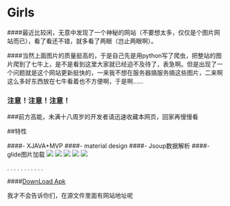 # Girls
####最近比较闲，无意中发现了一个神秘的网站（不要想太多，仅仅是个图片网站而已），看了看还不错，就多看了两眼（岂止两眼啊）。

####当然上面图片的质量挺高的，于是自己先是用python写了爬虫，把整站的图片爬到了七牛上，是不是看到这里大家就已经迫不及待了，表急啊。但是出现了一个问题就是这个网站更新挺快的，一来我不想在服务器搞服务搞这些图片，二来啊这么多好东西放在七牛看着也不方便啊，于是啊……



### 注意！注意！注意！
###前方高能，未满十八周岁的开发者请迅速收藏本网页，回家再慢慢看

##特性

####- XJAVA+MVP
####- material design 
####- Jsoup数据解析
####- glide图片加载
![](http://7xl7dy.com1.z0.glb.clouddn.com/3.gif)
![](http://7xl7dy.com1.z0.glb.clouddn.com/device-2016-04-22-003656.png)
![](http://7xl7dy.com1.z0.glb.clouddn.com/device-2016-04-22-003544.png)
![](http://7xl7dy.com1.z0.glb.clouddn.com/device-2016-04-22-003612.png)
![](http://7xl7dy.com1.z0.glb.clouddn.com/device-2016-04-22-003731.png)


.
.
.
.
.
.
.
.
.
.
.


####[DownLoad Apk](http://7xl7dy.com1.z0.glb.clouddn.com/apk_girls.apk"DownLoad")


我才不会告诉你们，在源文件里面有网站地址呢